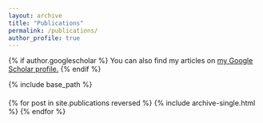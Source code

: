 ```yaml
---
layout: archive
title: "Publications"
permalink: /publications/
author_profile: true
---
```


{% if author.googlescholar %}
  You can also find my articles on <u><a href="{{author.googlescholar}}">my Google Scholar profile</a>.</u>
{% endif %}

{% include base_path %}

<style>
  .tag-remove {
    margin-left: 8px;
    cursor: pointer;
    font-weight: bold;
    display: none;
  }

  .tag:hover .tag-remove {
    display: inline; 
  }

  .active-filters-label {
    font-size: 1rem;
    color: #494e52; 
    font-weight: 600;
    margin-right: 8px;
    margin-bottom: -50px;
    /* You can add more styles here */
  }
</style>

<div id="selected-tags" style="font-size: 1.5rem; margin: 20px 0; color: darkblue;">
</div>

{% for post in site.publications reversed %}
  {% include archive-single.html %}
{% endfor %}

<!-- Old script that works: -->
<!-- <script>
  document.addEventListener('DOMContentLoaded', function () {
    const tagElements = document.querySelectorAll('.tag');
    const selectedTagsContainer = document.getElementById('selected-tags');

    const selectedTags = new Set();

    function slugify(text) {
      return text
        .toString()
        .toLowerCase()
        .replace(/\s+/g, '-')           // Replace spaces with -
        .replace(/[^\w\-]+/g, '')       // Remove all non-word chars
        .replace(/\-\-+/g, '-')         // Replace multiple - with single -
        .replace(/^-+/, '')             // Trim - from start of text
        .replace(/-+$/, '');            // Trim - from end of text
    }

    function renderSelectedTags() {
      selectedTagsContainer.innerHTML = '';

      selectedTags.forEach(tagText => {
        const span = document.createElement('span');
        const slug = slugify(tagText);
        span.className = `tag tag-${slug}`;
        span.textContent = tagText;

        const removeSpan = document.createElement('span');
        removeSpan.className = 'tag-remove';
        removeSpan.textContent = '×';
        removeSpan.title = 'Remove tag';

        removeSpan.addEventListener('click', (e) => {
          e.stopPropagation(); // prevent triggering the main tag click
          selectedTags.delete(tagText);
          renderSelectedTags();
        });

        span.appendChild(removeSpan);
        selectedTagsContainer.appendChild(span);
      });
    }

    tagElements.forEach(tagEl => {
      tagEl.style.cursor = 'pointer';
      tagEl.addEventListener('click', () => {
        const tagText = tagEl.textContent;
        if (!selectedTags.has(tagText)) {
          selectedTags.add(tagText);
          renderSelectedTags();
          window.scrollTo({ top: 0, behavior: 'smooth' });
        }
      });
    });
  });
</script> -->
<script>
document.addEventListener('DOMContentLoaded', () => {
  const postTagEls = document.querySelectorAll('.archive__item-tags .tag');
  const selectedTagsContainer = document.getElementById('selected-tags');
  const postItems = document.querySelectorAll('.publication-item');

  const selectedTags = new Set();

  function slugify(text) {
    return text.toString().toLowerCase()
      .replace(/\s+/g, '-')
      .replace(/[^\w\-]+/g, '')
      .replace(/\-\-+/g, '-')
      .replace(/^-+/, '')
      .replace(/-+$/, '');
  }

  function renderSelectedTags() {
    selectedTagsContainer.innerHTML = '';
    if (selectedTags.size === 0) {
      selectedTagsContainer.textContent = ''; 
      return;
    }

    const label = document.createElement('span');
      label.textContent = 'Active filters: ';
      label.className = 'active-filters-label';  
      selectedTagsContainer.appendChild(label);

    selectedTags.forEach(tagText => {
      const span = document.createElement('span');
      const slug = slugify(tagText);
      span.className = `tag tag-${slug}`;
      span.textContent = tagText;

      const removeBtn = document.createElement('span');
      removeBtn.className = 'tag-remove';
      removeBtn.textContent = '×';
      removeBtn.title = 'Remove tag';
      removeBtn.addEventListener('click', e => {
        e.stopPropagation();
        selectedTags.delete(tagText);
        updateUI();
      });

      span.appendChild(removeBtn);
      selectedTagsContainer.appendChild(span);
    });
  }

  function filterPosts() {
    postItems.forEach(item => {
      const itemTags = (item.dataset.tags || '').split(',').map(t => t.trim());
      const show = selectedTags.size === 0
        || [...selectedTags].every(tag => itemTags.includes(tag));
      item.style.display = show ? '' : 'none';
    });
  }

  function updateUI() {
    renderSelectedTags();
    filterPosts();
  }

  postTagEls.forEach(el => {
    el.style.cursor = 'pointer';
    el.addEventListener('click', () => {
      const tagText = el.textContent.trim();
      if (!selectedTags.has(tagText)) {
        selectedTags.add(tagText);
        updateUI();
        window.scrollTo({ top: 0, behavior: 'smooth' });
      }
    });
  });
});
</script>
